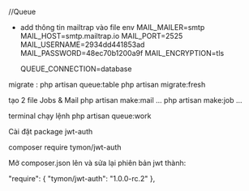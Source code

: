 //Queue
- add thông tin mailtrap vào file env
  MAIL_MAILER=smtp
  MAIL_HOST=smtp.mailtrap.io
  MAIL_PORT=2525
  MAIL_USERNAME=2934dd441853ad
  MAIL_PASSWORD=48ec70b1200a9f
  MAIL_ENCRYPTION=tls

  QUEUE_CONNECTION=database

migrate :
php artisan queue:table
php artisan migrate:fresh

tạo 2 file Jobs & Mail
php artisan make:mail ...
php artisan make:job ...

terminal chạy lệnh 
php artisan queue:work


Cài đặt package jwt-auth

composer require tymon/jwt-auth

Mở composer.json lên và sửa lại phiên bản jwt thành:

"require": {
"tymon/jwt-auth": "1.0.0-rc.2"
},







